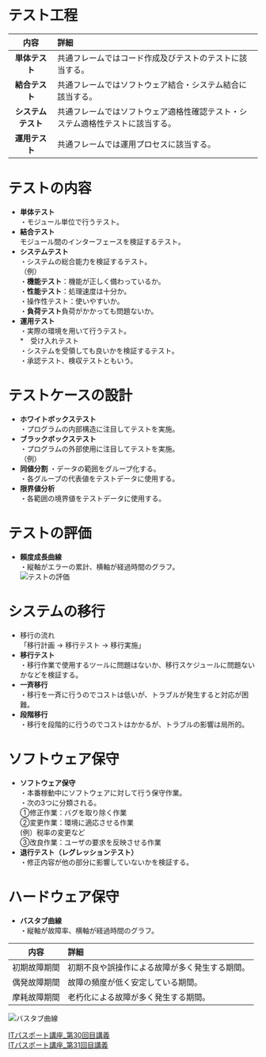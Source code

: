 # テスト工程  
|    内容       | 詳細    |  
|:-------------:|:----------| 
|**単体テスト**   |共通フレームではコード作成及びテストのテストに該当する。|  
|**結合テスト**   |共通フレームではソフトウェア結合・システム結合に該当する。|  
|**システムテスト**|共通フレームではソフトウェア適格性確認テスト・システム適格性テストに該当する。|
|**運用テスト**   |共通フレームでは運用プロセスに該当する。| 

# テストの内容  
* **単体テスト**  
・モジュール単位で行うテスト。  
* **結合テスト**  
モジュール間のインターフェースを検証するテスト。    
* **システムテスト**  
・システムの総合能力を検証するテスト。  
（例）  
・**機能テスト**：機能が正しく備わっているか。  
・**性能テスト**：処理速度は十分か。  
・操作性テスト：使いやすいか。  
・**負荷テスト**負荷がかかっても問題ないか。  
* **運用テスト**  
・実際の環境を用いて行うテスト。  
*　受け入れテスト  
・システムを受領しても良いかを検証するテスト。  
・承認テスト、検収テストともいう。  

# テストケースの設計
* **ホワイトボックステスト**  
・プログラムの内部構造に注目してテストを実施。  
* **ブラックボックステスト**  
・プログラムの外部使用に注目してテストを実施。  
（例）  
* **同値分割** 
・データの範囲をグループ化する。  
・各グループの代表値をテストデータに使用する。  
* **限界値分析**  
・各範囲の境界値をテストデータに使用する。  

# テストの評価
* **頼度成長曲線**  
・縦軸がエラーの累計、横軸が経過時間のグラフ。  
![テストの評価](https://gyazo.com/a1d465e1088573ee14d1f2412355dcdb)

# システムの移行  
* 移行の流れ  
「移行計画 → 移行テスト → 移行実施」  
* **移行テスト**    
・移行作業で使用するツールに問題はないか、移行スケジュールに問題ないかなどを検証する。  
* **一斉移行**  
・移行を一斉に行うのでコストは低いが、トラブルが発生すると対応が困難。  
* **段階移行**  
・移行を段階的に行うのでコストはかかるが、トラブルの影響は局所的。  
# ソフトウェア保守  
* **ソフトウェア保守**  
・本番稼動中にソフトウェアに対して行う保守作業。  
・次の3つに分類される。  
①修正作業：バグを取り除く作業  
②変更作業：環境に適応させる作業  
(例）税率の変更など  
③改良作業：ユーザの要求を反映させる作業  
* **退行テスト（レグレッションテスト）**  
・修正内容が他の部分に影響していないかを検証する。  
# ハードウェア保守  
* **バスタブ曲線**  
・縦軸が故障率、横軸が経過時間のグラフ。  

|    内容       | 詳細    |  
|:-------------:|:----------|   
|初期故障期間|初期不良や誤操作による故障が多く発生する期間。|  
|偶発故障期間|故障の頻度が低く安定している期間。|  
|摩耗故障期間|老朽化による故障が多く発生する期間。|

![バスタブ曲線](https://gyazo.com/93d4f1e09241ecb1873d4cfb69ab20c0)  

[ITパスポート講座_第30回目講義](https://www.youtube.com/watch?v=bhrxwrDQHsE&list=PLC9xywNMIf9jgTizhye6GyPjZcuPZ9ou5&index=31)    
[ITパスポート講座_第31回目講義](https://www.youtube.com/watch?v=R4Ie_SIEBP8&list=PLC9xywNMIf9jgTizhye6GyPjZcuPZ9ou5&index=32)    
